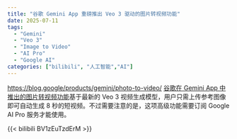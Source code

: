 ```yaml
---
title: "谷歌 Gemini App 重磅推出 Veo 3 驱动的图片转视频功能"
date: 2025-07-11
tags:
  - "Gemini"
  - "Veo 3"
  - "Image to Video"
  - "AI Pro"
  - "Google AI"
categories: ["bilibili", "人工智能","AI"]
---
```


https://blog.google/products/gemini/photo-to-video/
[谷歌在 Gemini App 中推出的图片转视频功能](https://blog.google/products/gemini/photo-to-video/ "Gemini 图片转视频功能官方介绍")基于最新的 Veo 3 视频生成模型，用户只需上传参考图像即可自动生成 8 秒的短视频。不过需要注意的是，这项高级功能需要订阅 Google AI Pro 服务才能使用。

{{< bilibili BV1zEuTzdErM >}}